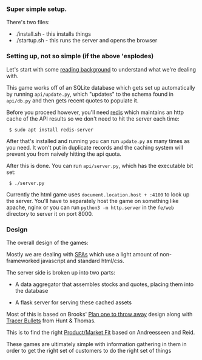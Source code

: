 ### Super simple setup.

There's two files:

 * ./install.sh - this installs things
 * ./startup.sh - this runs the server and opens the browser

### Setting up, not so simple (if the above 'esplodes)

Let's start with some [reading background](https://www.raphkoster.com/gaming/gdco12/Koster_Raph_Theory_Fun_10.pdf) to understand what we're dealing with.

This game works off of an SQLite database which gets set up automatically by running `api/update.py`, which "updates" to the schema  found in `api/db.py` and then gets recent quotes to populate it.


Before you proceed however, you'll need [redis](https://redis.io) which maintains an http cache of the API results so we don't need to hit the server each time:

```
 $ sudo apt install redis-server
```

After that's installed and running you can run `update.py` as many times as you need. It won't put in duplicate records and the caching system will prevent you from naively hitting the api quota.

After this is done. You can run `api/server.py`, which has the executable bit set:

```
 $ ./server.py
```

Currently the html game uses `document.location.host + :4100` to look up the server.  You'll have to separately host the game on something like apache, nginx or you can run `python3 -m http.server` in the `fe/web` directory to server it on port 8000.

### Design

The overall design of the games:

Mostly we are dealing with [SPAs](https://en.wikipedia.org/wiki/Single-page_application) which use a light amount of non-frameworked javascript and standard html/css.

The server side is broken up into two parts:

  * A data aggregator that assembles stocks and quotes, placing them into the database

  * A flask server for serving these cached assets

Most of this is based on Brooks' [Plan one to throw away](http://wiki.c2.com/?PlanToThrowOneAway) design along with [Tracer Bullets](https://flylib.com/books/en/1.315.1.25/1/) from Hunt & Thomas.

This is to find the right [Product/Market Fit](https://en.wikipedia.org/wiki/Product/market_fit) based on Andreesseen and Reid.

These games are ultimately simple with information gathering in them in order to get the right set of customers to do the right set of things
